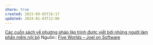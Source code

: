 ```yaml
---
share: true
created: 2023-09-05T16:17
updated: 2024-01-03T12:00
---
```


[Các cuốn sách về phương pháp lập trình được viết bởi những người làm phần mềm nội bộ](./C%C3%A1c%20cu%E1%BB%91n%20s%C3%A1ch%20v%E1%BB%81%20ph%C6%B0%C6%A1ng%20ph%C3%A1p%20l%E1%BA%ADp%20tr%C3%ACnh%20%C4%91%C6%B0%E1%BB%A3c%20vi%E1%BA%BFt%20b%E1%BB%9Fi%20nh%E1%BB%AFng%20ng%C6%B0%E1%BB%9Di%20l%C3%A0m%20ph%E1%BA%A7n%20m%E1%BB%81m%20n%E1%BB%99i%20b%E1%BB%99.md) 
Nguồn:: [Five Worlds – Joel on Software](https://www.joelonsoftware.com/2002/05/06/five-worlds/)